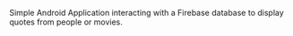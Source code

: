 Simple Android Application interacting with a Firebase database to display quotes from people or movies.
